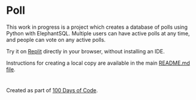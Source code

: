 # Poll

This work in progress is a project which creates a database of polls using Python with ElephantSQL. Multiple users can have active polls at any time, and people can vote on any active polls.

Try it on [Replit](https://replit.com/@ZanClifton/poll?v=1) directly in your browser, without installing an IDE.

Instructions for creating a local copy are available in the main [README.md file](https://github.com/ZanClifton/basic-python-projects/blob/main/README.md).

#

Created as part of [100 Days of Code](https://github.com/ZanClifton/100-days-of-code/blob/master/log.md).

